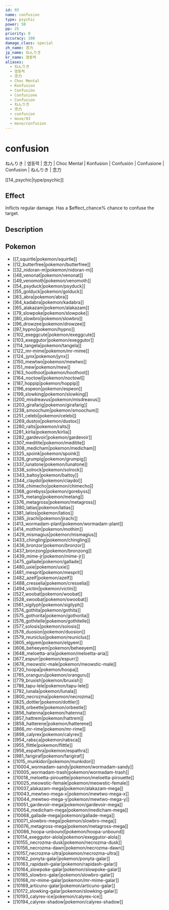 ```yaml
---
id: 93
name: confusion
type: psychic
power: 50
pp: 25
priority: 0
accuracy: 100
damage_class: special
zh_name: 念力
jp_name: ねんりき
kr_name: 염동력
aliases:
  - ねんりき
  - 염동력
  - 念力
  - Choc Mental
  - Konfusion
  - Confusión
  - Confusione
  - Confusion
  - ねんりき
  - 念力
  - confusion
  - move/93
  - move/confusion
---
```

# confusion
    
ねんりき | 염동력 | 念力 | Choc Mental | Konfusion | Confusión | Confusione | Confusion | ねんりき | 念力

[[14_psychic|type/psychic]]

## Effect

Inflicts regular damage.  Has a $effect_chance% chance to confuse the target.

## Description



## Pokemon

- [[7_squirtle|pokemon/squirtle]]
- [[12_butterfree|pokemon/butterfree]]
- [[32_nidoran-m|pokemon/nidoran-m]]
- [[48_venonat|pokemon/venonat]]
- [[49_venomoth|pokemon/venomoth]]
- [[54_psyduck|pokemon/psyduck]]
- [[55_golduck|pokemon/golduck]]
- [[63_abra|pokemon/abra]]
- [[64_kadabra|pokemon/kadabra]]
- [[65_alakazam|pokemon/alakazam]]
- [[79_slowpoke|pokemon/slowpoke]]
- [[80_slowbro|pokemon/slowbro]]
- [[96_drowzee|pokemon/drowzee]]
- [[97_hypno|pokemon/hypno]]
- [[102_exeggcute|pokemon/exeggcute]]
- [[103_exeggutor|pokemon/exeggutor]]
- [[114_tangela|pokemon/tangela]]
- [[122_mr-mime|pokemon/mr-mime]]
- [[124_jynx|pokemon/jynx]]
- [[150_mewtwo|pokemon/mewtwo]]
- [[151_mew|pokemon/mew]]
- [[163_hoothoot|pokemon/hoothoot]]
- [[164_noctowl|pokemon/noctowl]]
- [[187_hoppip|pokemon/hoppip]]
- [[196_espeon|pokemon/espeon]]
- [[199_slowking|pokemon/slowking]]
- [[200_misdreavus|pokemon/misdreavus]]
- [[203_girafarig|pokemon/girafarig]]
- [[238_smoochum|pokemon/smoochum]]
- [[251_celebi|pokemon/celebi]]
- [[269_dustox|pokemon/dustox]]
- [[280_ralts|pokemon/ralts]]
- [[281_kirlia|pokemon/kirlia]]
- [[282_gardevoir|pokemon/gardevoir]]
- [[307_meditite|pokemon/meditite]]
- [[308_medicham|pokemon/medicham]]
- [[325_spoink|pokemon/spoink]]
- [[326_grumpig|pokemon/grumpig]]
- [[337_lunatone|pokemon/lunatone]]
- [[338_solrock|pokemon/solrock]]
- [[343_baltoy|pokemon/baltoy]]
- [[344_claydol|pokemon/claydol]]
- [[358_chimecho|pokemon/chimecho]]
- [[368_gorebyss|pokemon/gorebyss]]
- [[375_metang|pokemon/metang]]
- [[376_metagross|pokemon/metagross]]
- [[380_latias|pokemon/latias]]
- [[381_latios|pokemon/latios]]
- [[385_jirachi|pokemon/jirachi]]
- [[413_wormadam-plant|pokemon/wormadam-plant]]
- [[414_mothim|pokemon/mothim]]
- [[429_mismagius|pokemon/mismagius]]
- [[433_chingling|pokemon/chingling]]
- [[436_bronzor|pokemon/bronzor]]
- [[437_bronzong|pokemon/bronzong]]
- [[439_mime-jr|pokemon/mime-jr]]
- [[475_gallade|pokemon/gallade]]
- [[480_uxie|pokemon/uxie]]
- [[481_mesprit|pokemon/mesprit]]
- [[482_azelf|pokemon/azelf]]
- [[488_cresselia|pokemon/cresselia]]
- [[494_victini|pokemon/victini]]
- [[527_woobat|pokemon/woobat]]
- [[528_swoobat|pokemon/swoobat]]
- [[561_sigilyph|pokemon/sigilyph]]
- [[574_gothita|pokemon/gothita]]
- [[575_gothorita|pokemon/gothorita]]
- [[576_gothitelle|pokemon/gothitelle]]
- [[577_solosis|pokemon/solosis]]
- [[578_duosion|pokemon/duosion]]
- [[579_reuniclus|pokemon/reuniclus]]
- [[605_elgyem|pokemon/elgyem]]
- [[606_beheeyem|pokemon/beheeyem]]
- [[648_meloetta-aria|pokemon/meloetta-aria]]
- [[677_espurr|pokemon/espurr]]
- [[678_meowstic-male|pokemon/meowstic-male]]
- [[720_hoopa|pokemon/hoopa]]
- [[765_oranguru|pokemon/oranguru]]
- [[779_bruxish|pokemon/bruxish]]
- [[786_tapu-lele|pokemon/tapu-lele]]
- [[792_lunala|pokemon/lunala]]
- [[800_necrozma|pokemon/necrozma]]
- [[825_dottler|pokemon/dottler]]
- [[826_orbeetle|pokemon/orbeetle]]
- [[856_hatenna|pokemon/hatenna]]
- [[857_hattrem|pokemon/hattrem]]
- [[858_hatterene|pokemon/hatterene]]
- [[866_mr-rime|pokemon/mr-rime]]
- [[898_calyrex|pokemon/calyrex]]
- [[954_rabsca|pokemon/rabsca]]
- [[955_flittle|pokemon/flittle]]
- [[956_espathra|pokemon/espathra]]
- [[981_farigiraf|pokemon/farigiraf]]
- [[1015_munkidori|pokemon/munkidori]]
- [[10004_wormadam-sandy|pokemon/wormadam-sandy]]
- [[10005_wormadam-trash|pokemon/wormadam-trash]]
- [[10018_meloetta-pirouette|pokemon/meloetta-pirouette]]
- [[10025_meowstic-female|pokemon/meowstic-female]]
- [[10037_alakazam-mega|pokemon/alakazam-mega]]
- [[10043_mewtwo-mega-x|pokemon/mewtwo-mega-x]]
- [[10044_mewtwo-mega-y|pokemon/mewtwo-mega-y]]
- [[10051_gardevoir-mega|pokemon/gardevoir-mega]]
- [[10054_medicham-mega|pokemon/medicham-mega]]
- [[10068_gallade-mega|pokemon/gallade-mega]]
- [[10071_slowbro-mega|pokemon/slowbro-mega]]
- [[10076_metagross-mega|pokemon/metagross-mega]]
- [[10086_hoopa-unbound|pokemon/hoopa-unbound]]
- [[10114_exeggutor-alola|pokemon/exeggutor-alola]]
- [[10155_necrozma-dusk|pokemon/necrozma-dusk]]
- [[10156_necrozma-dawn|pokemon/necrozma-dawn]]
- [[10157_necrozma-ultra|pokemon/necrozma-ultra]]
- [[10162_ponyta-galar|pokemon/ponyta-galar]]
- [[10163_rapidash-galar|pokemon/rapidash-galar]]
- [[10164_slowpoke-galar|pokemon/slowpoke-galar]]
- [[10165_slowbro-galar|pokemon/slowbro-galar]]
- [[10168_mr-mime-galar|pokemon/mr-mime-galar]]
- [[10169_articuno-galar|pokemon/articuno-galar]]
- [[10172_slowking-galar|pokemon/slowking-galar]]
- [[10193_calyrex-ice|pokemon/calyrex-ice]]
- [[10194_calyrex-shadow|pokemon/calyrex-shadow]]

